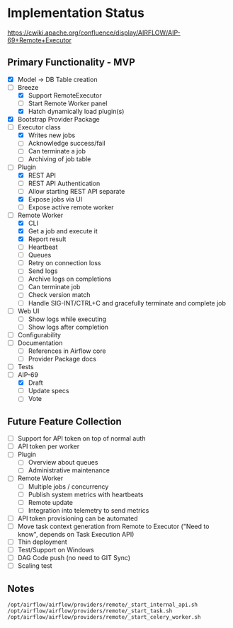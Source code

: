 <!--
 Licensed to the Apache Software Foundation (ASF) under one
 or more contributor license agreements.  See the NOTICE file
 distributed with this work for additional information
 regarding copyright ownership.  The ASF licenses this file
 to you under the Apache License, Version 2.0 (the
 "License"); you may not use this file except in compliance
 with the License.  You may obtain a copy of the License at

   http://www.apache.org/licenses/LICENSE-2.0

 Unless required by applicable law or agreed to in writing,
 software distributed under the License is distributed on an
 "AS IS" BASIS, WITHOUT WARRANTIES OR CONDITIONS OF ANY
 KIND, either express or implied.  See the License for the
 specific language governing permissions and limitations
 under the License.
 -->

# Implementation Status

https://cwiki.apache.org/confluence/display/AIRFLOW/AIP-69+Remote+Executor

## Primary Functionality - MVP

- [x] Model -> DB Table creation
- [ ] Breeze
  - [x] Support RemoteExecutor
  - [ ] Start Remote Worker panel
  - [x] Hatch dynamically load plugin(s)
- [x] Bootstrap Provider Package
- [ ] Executor class
  - [x] Writes new jobs
  - [ ] Acknowledge success/fail
  - [ ] Can terminate a job
  - [ ] Archiving of job table
- [ ] Plugin
  - [x] REST API
  - [ ] REST API Authentication
  - [ ] Allow starting REST API separate
  - [x] Expose jobs via UI
  - [ ] Expose active remote worker
- [ ] Remote Worker
  - [x] CLI
  - [x] Get a job and execute it
  - [x] Report result
  - [ ] Heartbeat
  - [ ] Queues
  - [ ] Retry on connection loss
  - [ ] Send logs
  - [ ] Archive logs on completions
  - [ ] Can terminate job
  - [ ] Check version match
  - [ ] Handle SIG-INT/CTRL+C and gracefully terminate and complete job
- [ ] Web UI
  - [ ] Show logs while executing
  - [ ] Show logs after completion
- [ ] Configurability
- [ ] Documentation
  - [ ] References in Airflow core
  - [ ] Provider Package docs
- [ ] Tests
- [ ] AIP-69
  - [x] Draft
  - [ ] Update specs
  - [ ] Vote

## Future Feature Collection

- [ ] Support for API token on top of normal auth
- [ ] API token per worker
- [ ] Plugin
  - [ ] Overview about queues
  - [ ] Administrative maintenance
- [ ] Remote Worker
  - [ ] Multiple jobs / concurrency
  - [ ] Publish system metrics with heartbeats
  - [ ] Remote update
  - [ ] Integration into telemetry to send metrics
- [ ] API token provisioning can be automated
- [ ] Move task context generation from Remote to Executor ("Need to know", depends on Task Execution API)
- [ ] Thin deployment
- [ ] Test/Support on Windows
- [ ] DAG Code push (no need to GIT Sync)
- [ ] Scaling test

## Notes

```
/opt/airflow/airflow/providers/remote/_start_internal_api.sh
/opt/airflow/airflow/providers/remote/_start_task.sh
/opt/airflow/airflow/providers/remote/_start_celery_worker.sh
```
